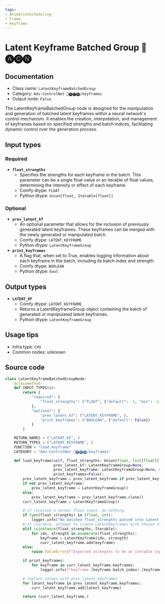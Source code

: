 ```yaml
---
tags:
- AnimationScheduling
- Frame
- Keyframe
---
```


# Latent Keyframe Batched Group 🛂🅐🅒🅝
## Documentation
- Class name: `LatentKeyframeBatchedGroup`
- Category: `Adv-ControlNet 🛂🅐🅒🅝/keyframes`
- Output node: `False`

The LatentKeyframeBatchedGroup node is designed for the manipulation and generation of batched latent keyframes within a neural network's control mechanism. It enables the creation, interpolation, and management of keyframes based on specified strengths and batch indices, facilitating dynamic control over the generation process.
## Input types
### Required
- **`float_strengths`**
    - Specifies the strengths for each keyframe in the batch. This parameter can be a single float value or an iterable of float values, determining the intensity or effect of each keyframe.
    - Comfy dtype: `FLOAT`
    - Python dtype: `Union[float, Iterable[float]]`
### Optional
- **`prev_latent_kf`**
    - An optional parameter that allows for the inclusion of previously generated latent keyframes. These keyframes can be merged with the newly generated or manipulated batch.
    - Comfy dtype: `LATENT_KEYFRAME`
    - Python dtype: `LatentKeyframeGroup`
- **`print_keyframes`**
    - A flag that, when set to True, enables logging information about each keyframe in the batch, including its batch index and strength.
    - Comfy dtype: `BOOLEAN`
    - Python dtype: `bool`
## Output types
- **`LATENT_KF`**
    - Comfy dtype: `LATENT_KEYFRAME`
    - Returns a LatentKeyframeGroup object containing the batch of generated or manipulated latent keyframes.
    - Python dtype: `LatentKeyframeGroup`
## Usage tips
- Infra type: `CPU`
- Common nodes: unknown


## Source code
```python
class LatentKeyframeBatchedGroupNode:
    @classmethod
    def INPUT_TYPES(s):
        return {
            "required": {
                "float_strengths": ("FLOAT", {"default": -1, "min": -1, "step": 0.001, "forceInput": True}),
            },
            "optional": {
                "prev_latent_kf": ("LATENT_KEYFRAME", ),
                "print_keyframes": ("BOOLEAN", {"default": False})
            }
        }

    RETURN_NAMES = ("LATENT_KF", )
    RETURN_TYPES = ("LATENT_KEYFRAME", )
    FUNCTION = "load_keyframe"
    CATEGORY = "Adv-ControlNet 🛂🅐🅒🅝/keyframes"

    def load_keyframe(self, float_strengths: Union[float, list[float]],
                      prev_latent_kf: LatentKeyframeGroup=None,
                      prev_latent_keyframe: LatentKeyframeGroup=None, # old name
                      print_keyframes=False):
        prev_latent_keyframe = prev_latent_keyframe if prev_latent_keyframe else prev_latent_kf
        if not prev_latent_keyframe:
            prev_latent_keyframe = LatentKeyframeGroup()
        else:
            prev_latent_keyframe = prev_latent_keyframe.clone()
        curr_latent_keyframe = LatentKeyframeGroup()

        # if received a normal float input, do nothing
        if type(float_strengths) in (float, int):
            logger.info("No batched float_strengths passed into Latent Keyframe Batch Group node; will not create any new keyframes.")
        # if iterable, attempt to create LatentKeyframes with chosen strengths
        elif isinstance(float_strengths, Iterable):
            for idx, strength in enumerate(float_strengths):
                keyframe = LatentKeyframe(idx, strength)
                curr_latent_keyframe.add(keyframe)
        else:
            raise ValueError(f"Expected strengths to be an iterable input, but was {type(float_strengths).__repr__}.")    

        if print_keyframes:
            for keyframe in curr_latent_keyframe.keyframes:
                logger.info(f"keyframe {keyframe.batch_index}:{keyframe.strength}")

        # replace values with prev_latent_keyframes
        for latent_keyframe in prev_latent_keyframe.keyframes:
            curr_latent_keyframe.add(latent_keyframe)

        return (curr_latent_keyframe,)

```
